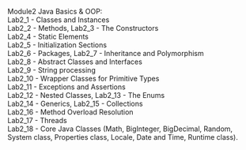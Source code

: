 Module2 Java Basics & OOP:    
  Lab2_1 - Classes and Instances  
  Lab2_2 - Methods, Lab2_3 - The Constructors  
  Lab2_4 - Static Elements  
  Lab2_5 - Initialization Sections  
  Lab2_6 - Packages, Lab2_7 - Inheritance and Polymorphism  
  Lab2_8 - Abstract Classes and Interfaces  
  Lab2_9 - String processing  
  Lab2_10 - Wrapper Classes for Primitive Types  
  Lab2_11 - Exceptions and Assertions  
  Lab2_12 - Nested Classes, Lab2_13 - The Enums  
  Lab2_14 - Generics, Lab2_15 - Collections  
  Lab2_16 - Method Overload Resolution  
  Lab2_17 - Threads  
  Lab2_18 - Core Java Classes (Math, BigInteger, BigDecimal, Random, System class, Properties class, Locale, Date and Time, Runtime class).
